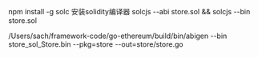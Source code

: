 npm install -g solc  安装solidity编译器
solcjs --abi store.sol && solcjs --bin store.sol


/Users/sach/framework-code/go-ethereum/build/bin/abigen --bin store_sol_Store.bin --pkg=store --out=store/store.go


